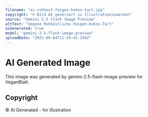 ```yaml
---
filename: "ai-rohkost-feigen-kokos-tart.jpg"
copyright: "© Bild AI generiert zu Illustrationszwecken"
source: "Gemini 2.5 Flash Image Preview"
altText: "Vegane Rohköstliche Feigen-Kokos-Tart"
aiGenerated: true
model: "gemini-2.5-flash-image-preview"
uploadDate: "2025-09-04T11:34:43.330Z"
---
```


# AI Generated Image

This image was generated by gemini-2.5-flash-image-preview for VeganBlatt.

## Copyright
© AI Generated - for illustration
